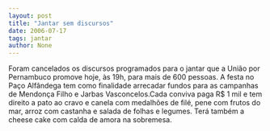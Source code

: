 ```yaml
---
layout: post
title: "Jantar sem discursos"
date: 2006-07-17
tags: jantar
author: None
---
```


Foram cancelados os discursos programados para o jantar que a União por Pernambuco promove hoje, às 19h,&nbsp;para mais de 600 pessoas. A festa no Paço Alfândega tem como finalidade arrecadar fundos para as campanhas de Mendonça Filho e Jarbas Vasconcelos.Cada conviva paga R$ 1 mil e tem direito a pato ao cravo e canela com medalhões de filé, pene com frutos do mar, arroz com castanha e salada de folhas e legumes. Terá também a cheese cake com calda de amora na sobremesa. 